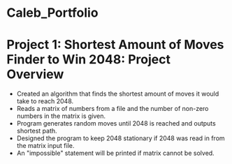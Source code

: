# Caleb_Portfolio


# Project 1: Shortest Amount of Moves Finder to Win 2048: Project Overview
* Created an algorithm that finds the shortest amount of moves it would take to reach 2048.
* Reads a matrix of numbers from a file and the number of non-zero numbers in the matrix is given.
* Program generates random moves until 2048 is reached and outputs shortest path.
* Designed the program to keep 2048 stationary if 2048 was read in from the matrix input file.
* An "impossible" statement will be printed if matrix cannot be solved.
